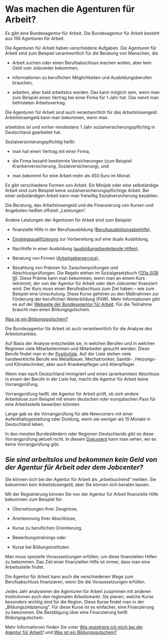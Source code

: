 # Was machen die Agenturen für Arbeit?

Es gibt eine Bundesagentur für Arbeit. Die Bundesagentur für Arbeit besteht aus 156 Agenturen für Arbeit.

Die Agenturen für Arbeit haben verschiedene Aufgaben. Die Agenturen für Arbeit sind zum Beispiel verantwortlich für die Beratung von Menschen, die

* Arbeit suchen oder einen Berufsabschluss machen wollen, aber kein Geld vom Jobcenter bekommen,

* Informationen zu beruflichen Möglichkeiten und Ausbildungsberufen brauchen,

* arbeiten, aber bald arbeitslos werden. Das kann möglich sein, wenn man zum Beispiel einen Vertrag bei einer Firma für 1 Jahr hat. Das nennt man befristeten Arbeitsvertrag.


Die Agenturen für Arbeit sind auch verantwortlich für das Arbeitslosengeld. Arbeitslosengeld kann man bekommen, wenn man

arbeitslos ist und vorher mindestens 1 Jahr sozialversicherungspflichtig in Deutschland gearbeitet hat.

Sozialversicherungspflichtig heißt:

* man hat einen Vertrag mit einer Firma,

* die Firma bezahlt bestimmte Versicherungen \(zum Beispiel Krankenversicherung, Sozialversicherung\), und

* man bekommt für eine Arbeit mehr als 450 Euro im Monat.


Es gibt verschiedene Formen von Arbeit. Ein Minijob oder eine selbständige Arbeit sind zum Beispiel keine sozialversicherungspflichtige Arbeit. Bei einer selbständigen Arbeit kann man freiwillig Sozialversicherung bezahlen.

Die Beratung, das Arbeitslosengeld und die Finanzierung von Kursen und Angeboten heißen offiziell „Leistungen“.

Andere Leistungen der Agenturen für Arbeit sind zum Beispiel:

* finanzielle Hilfe in der Berufsausbildung \([Berufsausbildungsbeihilfe](https://www.arbeitsagentur.de/web/content/DE/BuergerinnenUndBuerger/Ausbildung/FinanzielleHilfen/Berufsausbildungsbeihilfe/Detail/index.htm?dfContentId=L6019022DSTBAI485769)\),

* [Einstiegsqualifizierung](https://www.arbeitsagentur.de/web/content/DE/Unternehmen/Ausbildung/Ausbildungsvorbereitung/Einstiegsqualifizierung/Detail/index.htm?dfContentId=L6019022DSTBAI516577) zur Vorbereitung auf eine duale Ausbildung,

* Nachhilfe in einer Ausbildung \([ausbildungsbegleitende Hilfen](https://www.arbeitsagentur.de/web/content/DE/BuergerinnenUndBuerger/Ausbildung/FinanzielleHilfen/FoerderungderBerufsausbildung/Detail/index.htm?dfContentId=L6019022DSTBAI515290)\),

* Beratung von Firmen \([Arbeitgeberservice](https://www.arbeitsagentur.de/web/content/DE/Unternehmen/Detail/index.htm?dfContentId=L6019022DSTBAI494847)\),

* Bezahlung von Prämien für Zwischenprüfungen und Abschlussprüfungen. Die Regeln stehen im Sozialgesetzbuch \([131a SGB III](http://www.sozialgesetzbuch-sgb.de/sgbiii/131a.html)\). Diese Prämie kann man bekommen, wenn man an einem Kurs teilnimmt, der von der Agentur für Arbeit oder dem Jobcenter finanziert wird. Der Kurs muss einen Berufsabschluss zum Ziel haben – wie zum Beispiel eine Umschulung. Diese Kurse gehören zu den Maßnahmen zur Förderung der beruflichen Weiterbildung \(FbW\). Mehr Informationen gibt es auf der [Webseite der Bundesagentur für Arbeit](https://www.arbeitsagentur.de/web/content/DE/BuergerinnenUndBuerger/Weiterbildung/Foerdermoeglichkeiten/Hauptschulabschluss/Detail/index.htm?dfContentId=L6019022DSTBAI518201). Für die Teilnahme braucht man einen Bildungsgutschein.


[Was ist ein Bildungsgutschein?](#bildungsgutschein)

Die Bundesagentur für Arbeit ist auch verantwortlich für die Analyse des Arbeitsmarktes.

Auf Basis der Analyse entscheidet sie, in welchen Berufen und in welchen Regionen viele Mitarbeiterinnen und Mitarbeiter gesucht werden. Diese Berufe findet man in der [Positivliste](https://www.arbeitsagentur.de/web/wcm/idc/groups/public/documents/webdatei/mdaw/mdex/~edisp/l6019022dstbai447048.pdf?_ba.sid=L6019022DSTBAI447051). Auf der Liste stehen viele handwerkliche Berufe wie Metallbauer, Mechatroniker, Sanitär-, Heizungs- und Klimatechniker, aber auch Krankenpfleger und Altenpfleger.

Wenn man nach Deutschland immigriert und einen \(anerkannten\) Abschluss in einem der Berufe in der Liste hat, macht die Agentur für Arbeit keine Vorrangprüfung.

Vorrangprüfung heißt, die Agentur für Arbeit prüft, ob sich andere Arbeitslose zum Beispiel mit einem deutschen oder europäischen Pass für eine Arbeitsstelle bewerben könnten.

Lange gab es die Vorrangprüfung für alle Newcomers mit einer Aufenthaltsgestattung oder Duldung, wenn sie weniger als 15 Monate in Deutschland leben.

In den meisten Bundesländern oder Regionen Deutschlands gibt es diese Vorrangprüfung aktuell nicht. In diesem [Dokument](http://www.bmas.de/SharedDocs/Downloads/DE/PDF-Schwerpunkte/vierte-verordnung-aenderung-beschaeftigungsverordnung.pdf;jsessionid=E834D34CDE40A83467AE2DD893282929?__blob=publicationFile&v=1) kann man sehen, wo es keine Vorrangprüfung gibt.

## _Sie sind arbeitslos und bekommen kein Geld von der Agentur für Arbeit oder dem Jobcenter?_

Sie können sich bei der Agentur für Arbeit als „arbeitsuchend“ melden. Sie bekommen kein Arbeitslosengeld, aber Sie können sich beraten lassen.

Mit der Registrierung können Sie von der Agentur für Arbeit finanzielle Hilfe bekommen zum Beispiel für:

* Übersetzungen Ihrer Zeugnisse,

* Anerkennung Ihrer Abschlüsse,

* Kurse zu beruflichen Orientierung,

* Bewerbungstrainings oder

* Kurse bei Bildungsinstituten.


Man muss spezielle Voraussetzungen erfüllen, um diese finanziellen Hilfen zu bekommen. Das Ziel einer finanziellen Hilfe ist immer, dass man eine Arbeitsstelle findet.

Die Agentur für Arbeit kann auch die verschiedenen Wege zum Berufsabschluss finanzieren, wenn Sie die Voraussetzungen erfüllen.

Jedes Jahr analysieren die Agenturen für Arbeit zusammen mit anderen Institutionen auch den regionalen Arbeitsmarkt. Sie planen, welche Kurse besonders wichtig sind für die Region. Diese Kurse findet man in der „Bildungszielplanung“. Für diese Kurse ist es einfacher, eine Finanzierung zu bekommen. Die Bestätigung über eine Finanzierung heißt Bildungsgutschein.

Mehr Informationen finden Sie unter [Wie registriere ich mich bei der Agentur für Arbeit?](#agenturregistrierung) und [Was ist ein Bildungsgutschein?](#bildungsgutschein)

